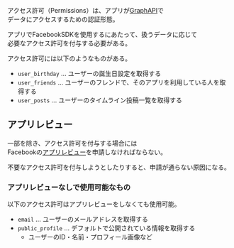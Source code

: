 アクセス許可（Permissions）は、アプリが[GraphAPI](/Facebook/GraphAPI)で  
データにアクセスするための認証形態。

アプリでFacebookSDKを使用するにあたって、扱うデータに応じて  
必要なアクセス許可を付与する必要がある。

アクセス許可には以下のようなものがある。

* `user_birthday` ... ユーザーの誕生日設定を取得する
* `user_friends` ... ユーザーのフレンドで、そのアプリを利用している人を取得する
* `user_posts` ... ユーザーのタイムライン投稿一覧を取得する

## アプリレビュー
一部を除き、アクセス許可を付与する場合には  
Facebookの[アプリレビュー](/Facebook/Developer/AppReview)を申請しなければならない。

不要なアクセス許可を付与しようとしたりすると、申請が通らない原因になる。

### アプリレビューなしで使用可能なもの
以下のアクセス許可はアプリレビューをしなくても使用可能。

* `email` ... ユーザーのメールアドレスを取得する
* `public_profile` ... デフォルトで公開されている情報を取得する
  - ユーザーのID・名前・プロフィール画像など